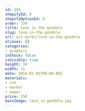 ```yaml
---
id: 193
shopifyId: 0
shopifyOptionId: 0
order: 370
title: Love in the gondola
slug: love-in-the-gondola
url: art-works/love-in-the-gondola
aliases: []
categories:
- graphics
inStock: false
isVisible: true
height: 30
width: 21
date: 2016-01-01T00:00:00Z
materials:
- ink
- marker
- paper
price: 150
mainImage: love_in_gondola.jpg
---
```

